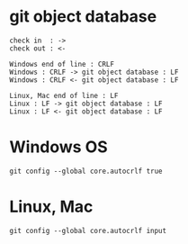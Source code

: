 # git object database
```
check in  : ->
check out : <-

Windows end of line : CRLF
Windows : CRLF -> git object database : LF
Windows : CRLF <- git object database : LF

Linux, Mac end of line : LF
Linux : LF -> git object database : LF
Linux : LF <- git object database : LF
```

# Windows OS
```
git config --global core.autocrlf true
```

# Linux, Mac
```
git config --global core.autocrlf input
```
